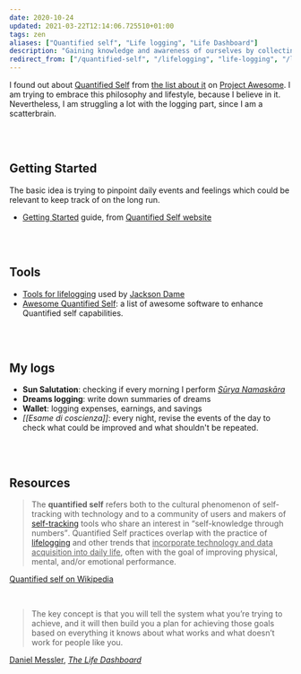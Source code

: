 ```yaml
---
date: 2020-10-24
updated: 2021-03-22T12:14:06.725510+01:00
tags: zen
aliases: ["Quantified self", "Life logging", "Life Dashboard"]
description: "Gaining knowledge and awareness of ourselves by collecting any sort of data which concern us"
redirect_from: ["/quantified-self", "/lifelogging", "life-logging", "/life-dashboard"]
---
```

I found out about [Quantified Self](https://en.wikipedia.org/wiki/Quantified_self "Quantified Self on Wikipedia") from [the list about it](https://project-awesome.org/woop/awesome-quantified-self "Awesome Quantified Self") on [Project Awesome](https://project-awesome.org "Project Awesome"). I am trying to embrace this philosophy and lifestyle, because I believe in it. Nevertheless, I am struggling a lot with the logging part, since I am a scatterbrain.

<br>
<br>

## Getting Started

The basic idea is trying to pinpoint daily events and feelings which could be relevant to keep track of on the long run.

- [Getting Started](https://quantifiedself.com/get-started/) guide, from [Quantified Self website](https://quantifiedself.com)

<br>
<br>

## Tools

- [Tools for lifelogging](https://www.jacksondame.com/blog/lifelogging-how-and-why-i-create-a-quantified-self#tools "A list of all the tools I use currently - Lifelogging: How \(and Why\) I Create a Quantified Self") used by [Jackson Dame](https://www.jacksondame.com "Jackson Dame")
- [Awesome Quantified Self](https://project-awesome.org/woop/awesome-quantified-self): a list of awesome software to enhance Quantified self capabilities.

<br>
<br>

## My logs

- **Sun Salutation**: checking if every morning I perform [<cite>Sūrya Namaskāra</cite>](https://en.wikipedia.org/wiki/Surya_Namaskar "“Surya Namaskar” on Wikipedia")
- **Dreams logging**: write down summaries of dreams
- **Wallet**: logging expenses, earnings, and savings
- *[[Esame di coscienza]]*: every night, revise the events of the day to check what could be improved and what shouldn't be repeated.

<br>
<br>

## Resources

> The **quantified self** refers both to the cultural phenomenon of self-tracking with technology and to a community of users and makers of [self-tracking](https://en.wikipedia.org/wiki/Self-tracking "Self-tracking") tools who share an interest in <q>self-knowledge through numbers</q>. Quantified Self practices overlap with the practice of [lifelogging](https://en.wikipedia.org/wiki/Lifelog "Lifelog") and other trends that <u>incorporate technology and data acquisition into daily life</u>, often with the goal of improving physical, mental, and/or emotional performance.

<p class="cite"><a href="https://en.wikipedia.org/wiki/Quantified_self" rel="noopener noreferrer" target="_blank" title="Quantified self on Wikipedia">Quantified self on Wikipedia</a></p>

<br>

> The key concept is that you will tell the system what you’re trying to achieve, and it will then build you a plan for achieving those goals based on everything it knows about what works and what doesn’t work for people like you.

<p class="cite"><a href="https://danielmiessler.com" rel="noopener noreferrer" target="_blank" title="Daniel Messler">Daniel Messler</a>, <cite><a href="https://danielmiessler.com/blog/the-life-dashboard/" rel="noopener noreferrer" target="_blank" title="The Life Dashboard">The Life Dashboard</a></cite></p>